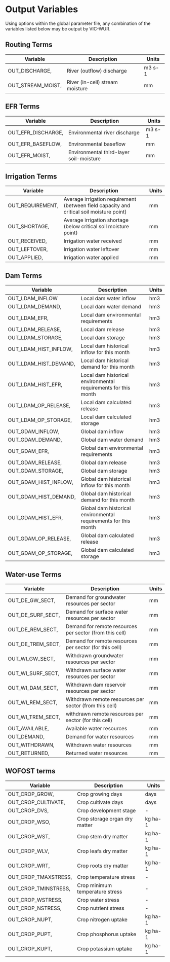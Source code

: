 # Output Variables

Using options within the global parameter file, any combination of the variables listed below may be output by VIC-WUR.

## Routing Terms
| Variable              | Description                                           | Units  |
|-----------------------|---------------------------------------------------------------------------------|--------|
| OUT_DISCHARGE,        | River (outflow) discharge                                                       | m3 s-1 |
| OUT_STREAM_MOIST,     | River (in-cell) stream moisture                                                 | mm     |

## EFR Terms
| Variable              | Description                                                                     | Units  |
|-----------------------|---------------------------------------------------------------------------------|--------|
| OUT_EFR_DISCHARGE,    | Environmental river discharge                                                   | m3 s-1 |
| OUT_EFR_BASEFLOW,     | Environmental baseflow                                                          | mm     |
| OUT_EFR_MOIST,        | Environmental third-layer soil-moisture                                         | mm     |

## Irrigation Terms
| Variable              | Description                                                                              | Units  |
|-----------------------|------------------------------------------------------------------------------------------|--------|
| OUT_REQUIREMENT,      | Average irrigation requirement (between field capacity and critical soil moisture point) | mm     |
| OUT_SHORTAGE,         |  Average irrigation shortage (below critical soil moisture point)                        | mm     |
| OUT_RECEIVED,         |  Irrigation water received                        | mm     |
| OUT_LEFTOVER,         |  Irrigation water leftover                        | mm     |
| OUT_APPLIED,         |  Irrigation water applied                       | mm     |

## Dam Terms
| Variable              | Description                                                                      | Units |
|-----------------------|----------------------------------------------------------------------------------|-------|
| OUT_LDAM_INFLOW       | Local dam water inflow                                                           | hm3   |
| OUT_LDAM_DEMAND,      | Local dam water demand                                                           | hm3   |
| OUT_LDAM_EFR,         | Local dam environmental requirements                            				   | hm3   |
| OUT_LDAM_RELEASE,     | Local dam release                                               				   | hm3   |
| OUT_LDAM_STORAGE,     | Local dam storage                                               				   | hm3   |
| OUT_LDAM_HIST_INFLOW, | Local dam historical inflow for this month                      				   | hm3   |
| OUT_LDAM_HIST_DEMAND, | Local dam historical demand for this month                      				   | hm3   |
| OUT_LDAM_HIST_EFR,    | Local dam historical environmental requirements for this month  				   | hm3   |
| OUT_LDAM_OP_RELEASE,  | Local dam calculated release                                    				   | hm3   |
| OUT_LDAM_OP_STORAGE,  | Local dam calculated storage                                    				   | hm3   |
| OUT_GDAM_INFLOW,      | Global dam inflow                                               				   | hm3   |
| OUT_GDAM_DEMAND,      | Global dam water demand                                         				   | hm3   |
| OUT_GDAM_EFR,         | Global dam environmental requirements                           				   | hm3   |
| OUT_GDAM_RELEASE,     | Global dam release                                             				   | hm3   |
| OUT_GDAM_STORAGE,     | Global dam storage                                              				   | hm3   |
| OUT_GDAM_HIST_INFLOW, | Global dam historical inflow for this month                     				   | hm3   |
| OUT_GDAM_HIST_DEMAND, | Global dam historical demand for this month                     				   | hm3   |
| OUT_GDAM_HIST_EFR,    | Global dam historical environmental requirements for this month 				   | hm3   |
| OUT_GDAM_OP_RELEASE,  | Global dam calculated release                                   				   | hm3   |
| OUT_GDAM_OP_STORAGE,  | Global dam calculated storage		                             				   | hm3   |

## Water-use Terms
| Variable          | Description                                           | Units |
|-------------------|-------------------------------------------------------|-------|
| OUT_DE_GW_SECT,   | Demand for groundwater resources per sector   | mm    |
| OUT_DE_SURF_SECT, | Demand for surface water resources per sector | mm    |
| OUT_DE_REM_SECT,  | Demand for remote resources per sector (from this cell)       | mm    |
| OUT_DE_TREM_SECT,  | Demand for remote resources per sector (for this cell)       | mm    |
| OUT_WI_GW_SECT,   | Withdrawn groundwater resources per sector    | mm    |
| OUT_WI_SURF_SECT, | Withdrawn surface water resources per sector  | mm    |
| OUT_WI_DAM_SECT,  | Withdrawn dam reservoir resources per sector  | mm    |
| OUT_WI_REM_SECT,  | Withdrawn remote resources per sector (from this cell)        | mm    |
| OUT_WI_TREM_SECT,  | withdrawn remote resources per sector (for this cell)         | mm    |
| OUT_AVAILABLE,    | Available water resources                     | mm    |
| OUT_DEMAND,       | Demand for water resources                    | mm    |
| OUT_WITHDRAWN,    | Withdrawn water resources                     | mm    |
| OUT_RETURNED,     | Returned water resources 		                | mm    |

## WOFOST terms
| Variable          | Description                                           | Units |
|-------------------|-------------------------------------------------------|-------|
| OUT_CROP_GROW,     | Crop growing days		                | days    |
| OUT_CROP_CULTIVATE,     | Crop cultivate days	                | days    |
| OUT_CROP_DVS,     | Crop development stage 		                | -    |
| OUT_CROP_WSO,     | Crop storage organ dry matter 		                | kg ha-1    |
| OUT_CROP_WST,     | Crop stem dry matter 		                | kg ha-1    |
| OUT_CROP_WLV,     | Crop leafs dry matter		                | kg ha-1    |
| OUT_CROP_WRT,     | Crop roots dry matter 		                | kg ha-1    |
| OUT_CROP_TMAXSTRESS,     | Crop temperature stress 		                | -    |
| OUT_CROP_TMINSTRESS,     | Crop minimum temperature stress 		                | -    |
| OUT_CROP_WSTRESS,     | Crop water stress 		                | -    |
| OUT_CROP_NSTRESS,     | Crop nutrient stress 		                | -    |
| OUT_CROP_NUPT,     | Crop nitrogen uptake 		                | kg ha-1    |
| OUT_CROP_PUPT,     | Crop phosphorus uptake 		                | kg ha-1    |
| OUT_CROP_KUPT,     | Crop potassium uptake 		                | kg ha-1    |
